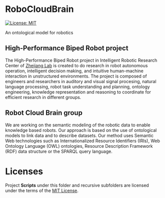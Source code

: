 # RoboCloudBrain
[![License: MIT](https://img.shields.io/badge/License-MIT-yellow.svg)](https://opensource.org/licenses/MIT)

An ontological model for robotics

## High-Performance Biped Robot project
The High-Performance Biped Robot project in Intelligent Robotic Research Center of [Zhejiang Lab](https://en.zhejianglab.com/about/overview/) is created to do research in robot autonomous operation, intelligent decision making, and intuitive human-machine interaction in unstructured environments. The project is composed of engineers and researchers in auditory and visual signal procesing, natural language processing, robot task understanding and planning, ontology engineering, knowledge representation and reasoning to coordinate for efficient research in different groups.


## Robot Cloud Brain group
We are working on the semantic modeling of the robotic data to enable knowledge based robots. Our approach is based on the use of ontological models to link data and to describe datasets. Our method uses Semantic Web technologies such as Internationalized Resource Identifiers (IRIs), Web Ontology Language (OWL) ontologies, Resource Description Framework (RDF) data structure or the SPARQL query language.


# Licenses
Project **Scripts** under this folder and recursive subfolders are licensed under the terms of the [MIT License](LICENSE).
